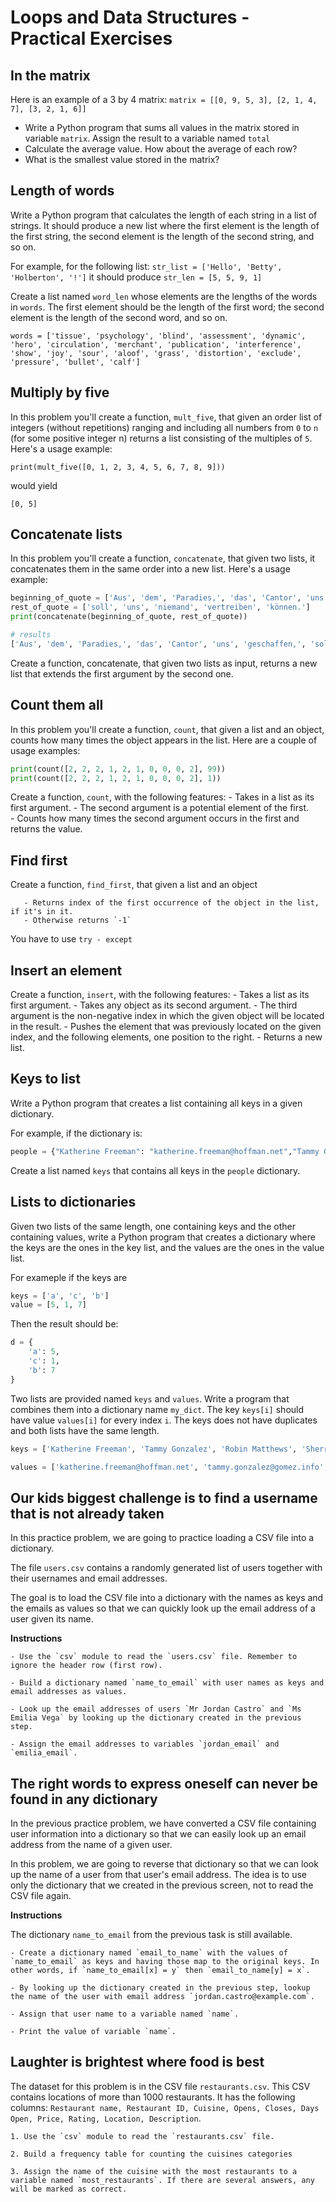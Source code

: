 # Loops and Data Structures - Practical Exercises

## In the matrix

Here is an example of a 3 by 4 matrix:
`matrix = [[0, 9, 5, 3], [2, 1, 4, 7], [3, 2, 1, 6]]`

- Write a Python program that sums all values in the matrix stored in variable `matrix`. Assign the result to a variable named `total`
- Calculate the average value. How about the average of each row?
- What is the smallest value stored in the matrix?

## Length of words

Write a Python program that calculates the length of each string in a list of strings. It should produce a new list where the first element is the length of the first string, the second element is the length of the second string, and so on.

For example, for the following list: `str_list = ['Hello', 'Betty', 'Holberton', '!']` it should produce `str_len = [5, 5, 9, 1]`

Create a list named `word_len` whose elements are the lengths of the words in `words`. The first element should be the length of the first word; the second element is the length of the second word, and so on.

`words = ['tissue', 'psychology', 'blind', 'assessment', 'dynamic', 'hero', 'circulation', 'merchant', 'publication', 'interference', 'show', 'joy', 'sour', 'aloof', 'grass', 'distortion', 'exclude', 'pressure', 'bullet', 'calf']`

## Multiply by five

In this problem you'll create a function, `mult_five`, that given an order list of integers (without repetitions) ranging and including all numbers from `0` to `n` (for some positive integer n) returns a list consisting of the multiples of `5`. Here's a usage example:

`print(mult_five([0, 1, 2, 3, 4, 5, 6, 7, 8, 9]))`

would yield

`[0, 5]`

## Concatenate lists

In this problem you'll create a function, `concatenate`, that given two lists, it concatenates them in the same order into a new list. Here's a usage example:

```Python
beginning_of_quote = ['Aus', 'dem', 'Paradies,', 'das', 'Cantor', 'uns', 'geschaffen,']
rest_of_quote = ['soll', 'uns', 'niemand', 'vertreiben', 'können.']
print(concatenate(beginning_of_quote, rest_of_quote))

# results
['Aus', 'dem', 'Paradies,', 'das', 'Cantor', 'uns', 'geschaffen,', 'soll', 'uns', 'niemand', 'vertreiben', 'können.']
```

Create a function, concatenate, that given two lists as input, returns a new list that extends the first argument by the second one.

## Count them all

In this problem you'll create a function, `count`, that given a list and an object, counts how many times the object appears in the list. Here are a couple of usage examples:

```Python
print(count([2, 2, 2, 1, 2, 1, 0, 0, 0, 2], 99))
print(count([2, 2, 2, 1, 2, 1, 0, 0, 0, 2], 1))
```

Create a function, `count`, with the following features:
       - Takes in a list as its first argument.
       - The second argument is a potential element of the first.	
       - Counts how many times the second argument occurs in the first and returns the value.

## Find first

Create a function, `find_first`, that given a list and an object

       - Returns index of the first occurrence of the object in the list, if it's in it.
       - Otherwise returns `-1`

You have to use `try - except`

## Insert an element

Create a function, `insert`, with the following features:
       - Takes a list as its first argument.
       - Takes any object as its second argument.
       - The third argument is the non-negative index in which the given object will be located in the result.
       - Pushes the element that was previously located on the given index, and the following elements, one position to the right.
       - Returns a new list.


## Keys to list

Write a Python program that creates a list containing all keys in a given dictionary.

For example, if the dictionary is:

```Python
people = {"Katherine Freeman": "katherine.freeman@hoffman.net","Tammy Gonzalez": "tammy.gonzalez@gomez.info","Robin Matthews": "robin.matthews@leblanc-lyons.org","Sherry Farrell": "sherry.farrell@reynolds-johnson.net","Emma Graves": "emma.graves@reid-little.info","Tina Brown": "tina.brown@yahoo.com","George Owens": "george.owens@yahoo.com","Ronald Ball": "ronald.ball@thomas.com"}
```

Create a list named `keys` that contains all keys in the `people` dictionary.

## Lists to dictionaries

Given two lists of the same length, one containing keys and the other containing values, write a Python program that creates a dictionary where the keys are the ones in the key list, and the values are the ones in the value list.

For exameple if the keys are

```Python
keys = ['a', 'c', 'b']
value = [5, 1, 7]
```

Then the result should be:

```Python
d = {
    'a': 5,
    'c': 1,
    'b': 7
}
```

Two lists are provided named `keys` and `values`. Write a program that combines them into a dictionary name `my_dict`. The key `keys[i]` should have value `values[i]` for every index `i`.
The keys does not have duplicates and both lists have the same length.

```Python
keys = ['Katherine Freeman', 'Tammy Gonzalez', 'Robin Matthews', 'Sherry Farrell', 'Emma Graves', 'Tina Brown', 'George Owens', 'Ronald Ball']

values = ['katherine.freeman@hoffman.net', 'tammy.gonzalez@gomez.info', 'robin.matthews@leblanc-lyons.org', 'sherry.farrell@reynolds-johnson.net', 'emma.graves@reid-little.info', 'tina.brown@yahoo.com', 'george.owens@yahoo.com', 'ronald.ball@thomas.com']
```

## Our kids biggest challenge is to find a username that is not already taken

In this practice problem, we are going to practice loading a CSV file into a dictionary.

The file `users.csv` contains a randomly generated list of users together with their usernames and email addresses. 

The goal is to load the CSV file into a dictionary with the names as keys and the emails as values so that we can quickly look up the email address of a user given its name.

**Instructions**

	- Use the `csv` module to read the `users.csv` file. Remember to ignore the header row (first row).

	- Build a dictionary named `name_to_email` with user names as keys and email addresses as values.

	- Look up the email addresses of users `Mr Jordan Castro` and `Ms Emilia Vega` by looking up the dictionary created in the previous step.

	- Assign the email addresses to variables `jordan_email` and `emilia_email`.

## The right words to express oneself can never be found in any dictionary

In the previous practice problem, we have converted a CSV file containing user information into a dictionary so that we can easily look up an email address from the name of a given user.

In this problem, we are going to reverse that dictionary so that we can look up the name of a user from that user's email address. The idea is to use only the dictionary that we created in the previous screen, not to read the CSV file again.

**Instructions**

The dictionary `name_to_email` from the previous task is still available.

    - Create a dictionary named `email_to_name` with the values of `name_to_email` as keys and having those map to the original keys. In other words, if `name_to_email[x] = y` then `email_to_name[y] = x`.

    - By looking up the dictionary created in the previous step, lookup the name of the user with email address `jordan.castro@example.com`.

    - Assign that user name to a variable named `name`.

    - Print the value of variable `name`.

## Laughter is brightest where food is best

The dataset for this problem is in the CSV file `restaurants.csv`. This CSV contains locations of more than 1000 restaurants. It has the following columns: `Restaurant name, Restaurant ID, Cuisine, Opens, Closes, Days Open, Price, Rating, Location, Description`.

    1. Use the `csv` module to read the `restaurants.csv` file.

    2. Build a frequency table for counting the cuisines categories 

    3. Assign the name of the cuisine with the most restaurants to a variable named `most_restaurants`. If there are several answers, any will be marked as correct.